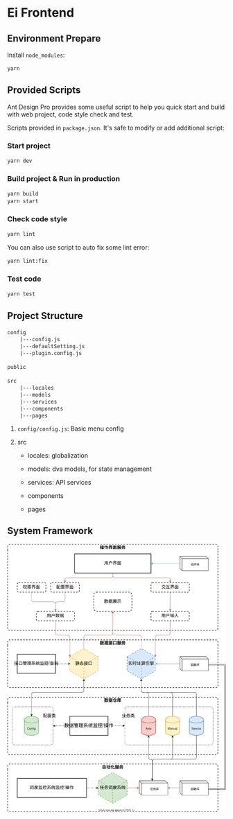 # Ei Frontend


## Environment Prepare

Install `node_modules`:

```bash
yarn
```

## Provided Scripts

Ant Design Pro provides some useful script to help you quick start and build with web project, code style check and test.

Scripts provided in `package.json`. It's safe to modify or add additional script:

### Start project

```bash
yarn dev
```

### Build project & Run in production

```bash
yarn build
yarn start
```

### Check code style

```bash
yarn lint
```

You can also use script to auto fix some lint error:

```bash
yarn lint:fix
```

### Test code

```bash
yarn test
```

## Project Structure

```
config
    |---config.js
    |---defaultSetting.js
    |---plugin.config.js

public

src
    |---locales
    |---models
    |---services
    |---components
    |---pages

```


1. `config/config.js`: Basic menu config

1. src

    - locales: globalization

    - models: dva models, for state management
    
    - services: API services
    
    - components 
    
    - pages


## System Framework

![System Framework](./public/system_framework.svg)

